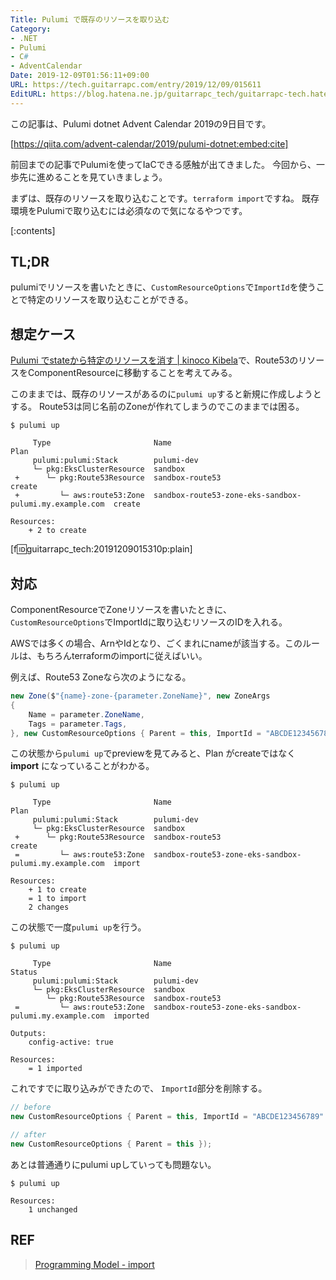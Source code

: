 ```yaml
---
Title: Pulumi で既存のリソースを取り込む
Category:
- .NET
- Pulumi
- C#
- AdventCalendar
Date: 2019-12-09T01:56:11+09:00
URL: https://tech.guitarrapc.com/entry/2019/12/09/015611
EditURL: https://blog.hatena.ne.jp/guitarrapc_tech/guitarrapc-tech.hatenablog.com/atom/entry/26006613478858025
---
```


この記事は、Pulumi dotnet Advent Calendar 2019の9日目です。

[https://qiita.com/advent-calendar/2019/pulumi-dotnet:embed:cite]

前回までの記事でPulumiを使ってIaCできる感触が出てきました。
今回から、一歩先に進めることを見ていきましょう。

まずは、既存のリソースを取り込むことです。`terraform import`ですね。
既存環境をPulumiで取り込むには必須なので気になるやつです。


[:contents]

## TL;DR

pulumiでリソースを書いたときに、`CustomResourceOptions`で`ImportId`を使うことで特定のリソースを取り込むことができる。

## 想定ケース

[Pulumi でstateから特定のリソースを消す \| kinoco Kibela](https://kinoco.kibe.la/notes/923)で、Route53のリソースをComponentResourceに移動することを考えてみる。

このままでは、既存のリソースがあるのに`pulumi up`すると新規に作成しようとする。
Route53は同じ名前のZoneが作れてしまうのでこのままでは困る。

```shell
$ pulumi up

     Type                       Name                                                    Plan
     pulumi:pulumi:Stack        pulumi-dev
     └─ pkg:EksClusterResource  sandbox
 +      └─ pkg:Route53Resource  sandbox-route53                                         create
 +         └─ aws:route53:Zone  sandbox-route53-zone-eks-sandbox-pulumi.my.example.com  create

Resources:
    + 2 to create
```

[f:id:guitarrapc_tech:20191209015310p:plain]


## 対応

ComponentResourceでZoneリソースを書いたときに、`CustomResourceOptions`でImportIdに取り込むリソースのIDを入れる。

AWSでは多くの場合、ArnやIdとなり、ごくまれにnameが該当する。このルールは、もちろんterraformのimportに従えばいい。

例えば、Route53 Zoneなら次のようになる。

```cs
new Zone($"{name}-zone-{parameter.ZoneName}", new ZoneArgs
{
    Name = parameter.ZoneName,
    Tags = parameter.Tags,
}, new CustomResourceOptions { Parent = this, ImportId = "ABCDE123456789" });
```

この状態から`pulumi up`でpreviewを見てみると、Plan  がcreateではなく **import** になっていることがわかる。

```
$ pulumi up

     Type                       Name                                                    Plan
     pulumi:pulumi:Stack        pulumi-dev
     └─ pkg:EksClusterResource  sandbox
 +      └─ pkg:Route53Resource  sandbox-route53                                         create
 =         └─ aws:route53:Zone  sandbox-route53-zone-eks-sandbox-pulumi.my.example.com  import

Resources:
    + 1 to create
    = 1 to import
    2 changes
```

この状態で一度`pulumi up`を行う。

```shell
$ pulumi up

     Type                       Name                                                    Status
     pulumi:pulumi:Stack        pulumi-dev
     └─ pkg:EksClusterResource  sandbox
        └─ pkg:Route53Resource  sandbox-route53
 =         └─ aws:route53:Zone  sandbox-route53-zone-eks-sandbox-pulumi.my.example.com  imported

Outputs:
    config-active: true

Resources:
    = 1 imported
```

これですでに取り込みができたので、 `ImportId`部分を削除する。

```cs
// before
new CustomResourceOptions { Parent = this, ImportId = "ABCDE123456789" });

// after
new CustomResourceOptions { Parent = this });
```

あとは普通通りにpulumi upしていっても問題ない。

```shell
$ pulumi up

Resources:
    1 unchanged
```


## REF

> [Programming Model - import](https://www.pulumi.com/docs/intro/concepts/programming-model/#import)
